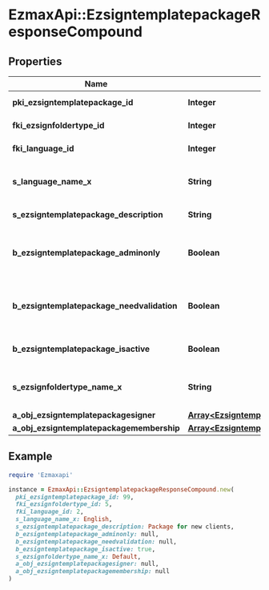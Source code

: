 # EzmaxApi::EzsigntemplatepackageResponseCompound

## Properties

| Name | Type | Description | Notes |
| ---- | ---- | ----------- | ----- |
| **pki_ezsigntemplatepackage_id** | **Integer** | The unique ID of the Ezsigntemplatepackage |  |
| **fki_ezsignfoldertype_id** | **Integer** | The unique ID of the Ezsignfoldertype. |  |
| **fki_language_id** | **Integer** | The unique ID of the Language.  Valid values:  |Value|Description| |-|-| |1|French| |2|English| |  |
| **s_language_name_x** | **String** | The Name of the Language in the language of the requester |  |
| **s_ezsigntemplatepackage_description** | **String** | The description of the Ezsigntemplatepackage |  |
| **b_ezsigntemplatepackage_adminonly** | **Boolean** | Whether the Ezsigntemplatepackage can be accessed by admin users only (eUserType&#x3D;Normal) |  |
| **b_ezsigntemplatepackage_needvalidation** | **Boolean** | Whether the Ezsignbulksend was automatically modified and needs a manual validation |  |
| **b_ezsigntemplatepackage_isactive** | **Boolean** | Whether the Ezsigntemplatepackage is active or not |  |
| **s_ezsignfoldertype_name_x** | **String** | The name of the Ezsignfoldertype in the language of the requester |  |
| **a_obj_ezsigntemplatepackagesigner** | [**Array&lt;EzsigntemplatepackagesignerResponseCompound&gt;**](EzsigntemplatepackagesignerResponseCompound.md) |  |  |
| **a_obj_ezsigntemplatepackagemembership** | [**Array&lt;EzsigntemplatepackagemembershipResponseCompound&gt;**](EzsigntemplatepackagemembershipResponseCompound.md) |  |  |

## Example

```ruby
require 'Ezmaxapi'

instance = EzmaxApi::EzsigntemplatepackageResponseCompound.new(
  pki_ezsigntemplatepackage_id: 99,
  fki_ezsignfoldertype_id: 5,
  fki_language_id: 2,
  s_language_name_x: English,
  s_ezsigntemplatepackage_description: Package for new clients,
  b_ezsigntemplatepackage_adminonly: null,
  b_ezsigntemplatepackage_needvalidation: null,
  b_ezsigntemplatepackage_isactive: true,
  s_ezsignfoldertype_name_x: Default,
  a_obj_ezsigntemplatepackagesigner: null,
  a_obj_ezsigntemplatepackagemembership: null
)
```

